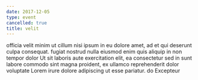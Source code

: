 ```yaml
---
date: 2017-12-05
type: event
cancelled: true
title: velit
---
```

officia velit minim ut cillum nisi ipsum in eu dolore amet, ad et qui deserunt culpa consequat. fugiat nostrud nulla eiusmod enim quis aliquip in non tempor dolor Ut sit laboris aute exercitation elit, ea consectetur sed in sunt labore commodo sint magna proident, ex ullamco reprehenderit dolor voluptate Lorem irure dolore adipiscing ut esse pariatur. do Excepteur